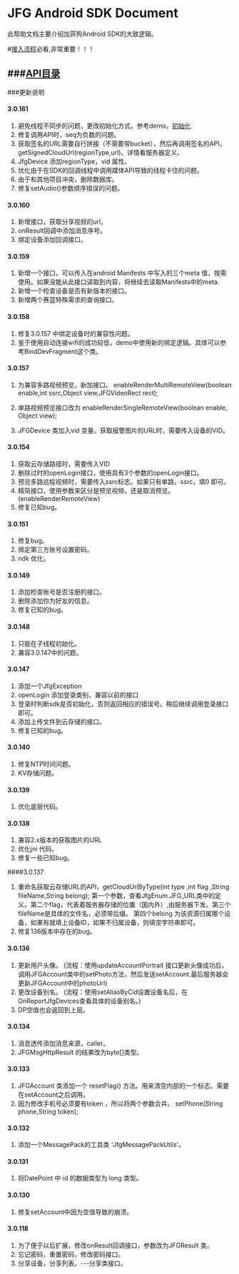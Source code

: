 # JFG Android SDK Document

  此帮助文档主要介绍加菲狗Android SDK的大致逻辑。

#[接入流程](doc/API/SDK.md)必看,非常重要！！！

###[API目录](doc/API/SUMMARY.md)
---

###更新说明

#### 3.0.161
  1. 避免线程不同步的问题，更改初始化方式。参考demo。[初始化](doc/API/SDK.md)
  2. 修复调用API时，seq为负数的问题。
  3. 获取签名的URL需要自行拼接（不需要带bucket），然后再调用签名的API。 getSignedCloudUrl(regionType,url)。详情看服务器定义。
  4. JfgDevice 添加regionType，vid 属性。
  5. 优化由于在SDK的回调线程中调用媒体API导致的线程卡住的问题。
  6. 由于和其他项目冲突，删除数据库。
  7. 修复setAudio()参数顺序错误的问题。

#### 3.0.160
  1. 新增接口，获取分享视频的url。
  2. onResult回调中添加消息序号。
  3. 绑定设备添加回调接口。

#### 3.0.159
  1. 新增一个接口，可以传入在android Manifests 中写入的三个meta 值，按需使用。如果没能从此接口读取到内容，将继续去读取Manifests中的meta.
  2. 新增一个检查设备是否有新版本的接口。
  3. 新增两个赛蓝特殊需求的查询接口。

#### 3.0.158
  1. 修复3.0.157 中绑定设备时的兼容性问题。
  2. 鉴于使用自动连接wifi的成功较低，demo中使用新的绑定逻辑。具体可以参考BindDevFragment这个类。

#### 3.0.157
  1. 为兼容多路视频预览，新加接口。
     enableRenderMultiRemoteView(boolean enable,int ssrc,Object view,JFGVideoRect rect);

 2. 单路视频预览接口改为
    enableRenderSingleRemoteView(boolean enable, Object view);

 3. JFGDevice 类加入vid 变量。获取报警图片的URL时，需要传入设备的VID。

#### 3.0.154
  1. 获取云存储路径时，需要传入VID
  2. 删除过时的openLogin接口，使用具有3个参数的openLogin接口。
  3. 预览多路远程视频时，需要传入ssrc标志。如果只有单路，ssrc，填0 即可。
  4. 精简接口，使用参数来区分是预览视频，还是取消预览。(enableRenderRemoteView)
  5. 修复已知bug。

#### 3.0.151
  1. 修复bug。
  2. 绑定第三方账号设置密码。
  3. ndk 优化。

#### 3.0.149 
  1. 添加检查账号是否注册的接口。
  2. 删除添加你为好友的信息。
  3. 修复已知的bug。

#### 3.0.148
  1. 只能在子线程初始化。
  2. 兼容3.0.147中的问题。

#### 3.0.147
  1. 添加一个JfgException
  2. openLogin 添加登录类别，兼容以前的接口
  3. 登录时判断sdk是否初始化，否则返回相应的错误号。稍后继续调用登录接口即可。
  4. 添加上传文件到云存储的接口。
  5. 修复已知的bug。 

#### 3.0.140
  1. 修复NTP时间问题。
  2. KV存储问题。
  
#### 3.0.139
  1. 优化底层代码。 
  
#### 3.0.138
  1. 兼容2.x版本的获取图片的URL
  2. 优化jni 代码。
  3. 修复一些已知bug。

####3.0.137
  1. 重命名获取云存储URL的API，getCloudUrlByType(int type ,int flag ,String fileName,String belong);
   第一个参数，查看JfgEnum.JFG_URL类中的定义。第二个flag，代表着服务器存储的位置（国内外）,由服务器下发。第三个fileName是具体的文件名，必须带后缀。
   第四个belong 为该资源归属哪个设备，如果有就填上设备ID，如果不归属设备，则填空字符串即可。
  2. 修复136版本中存在的bug。 

#### 3.0.136
  1. 更新用户头像。 (流程：使用updateAccountPortrait 接口更新头像成功后，
  调用JFGAccount类中的setPhoto方法，然后发送setAccount.最后服务器会更新JFGAccount中的photoUrl)
  2. 更改设备别名。 (流程：使用setAliasByCid设置设备名后，在OnReportJfgDevices查看具体的设备别名。)
  3. DP空值也会返回到上层。


#### 3.0.134 
  1. 消息透传添加消息来源，caller。
  2. JFGMsgHttpResult 的结果改为byte[]类型。

#### 3.0.133
  1. JFGAccount 类添加一个 resetFlag() 方法。用来清空内部的一个标志。需要在setAccount之后调用。
  2. 因为修改手机号必须要有token ，所以将两个参数合并。 setPhone(String phone,String token);

#### 3.0.132
  1. 添加一个MessagePack的工具类 ‘JfgMessagePackUtils’。 
   
#### 3.0.131
  1. 将DatePoint 中 id 的数据类型为 long 类型。

#### 3.0.130
  1. 修复setAccount中因为空值导致的崩溃。

#### 3.0.118
  1. 为了便于以后扩展，修改onResult回调接口，参数改为JFGResult 类。
  2. 忘记密码，重置密码，修改密码接口。
  3. 分享设备，分享列表。---分享类接口。

  
